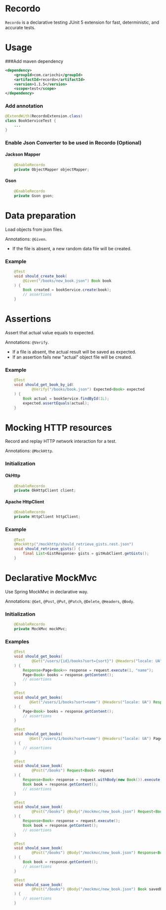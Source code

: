 # Recordo
`Recordo` is a declarative testing JUnit 5 extension for fast, deterministic, and accurate tests.

# Usage
###Add maven dependency
```xml
<dependency>
    <groupId>com.cariochi</groupId>
    <artifactId>recordo</artifactId>
    <version>1.1.5</version>
    <scope>test</scope>
</dependency>
```

### Add annotation

```java
@ExtendWith(RecordoExtension.class)
class BookServiceTest {
    ...
}
```

### Enable Json Converter to be used in Recordo (Optional)  

#### Jackson Mapper

```java
    @EnableRecordo
    private ObjectMapper objectMapper;
```

#### Gson

```java
    @EnableRecordo
    private Gson gson;
```

# Data preparation

Load objects from json files. 

Annotations: `@Given`.

- If the file is absent, a new random data file will be created.

### Example

```java
    @Test
    void should_create_book(
        @Given("/books/new_book.json") Book book
    ) {
        Book created = bookService.create(book);
        // assertions
    }
```

# Assertions 

Assert that actual value equals to expected.

Annotations: `@Verify`. 

- If a file is absent, the actual result will be saved as expected.
- If an assertion fails new "actual" object file will be created.

### Example

```java
    @Test
    void should_get_book_by_id(
            @Verify("/books/book.json") Expected<Book> expected
    ) {
        Book actual = bookService.findById(1L);
        expected.assertEquals(actual);
    }
```

# Mocking HTTP resources

Record and replay HTTP network interaction for a test.

Annotations: `@MockHttp`.

### Initialization

#### OkHttp

```java
    @EnableRecordo
    private OkHttpClient client;
```

#### Apache HttpClient

```java
    @EnableRecordo
    private HttpClient httpClient;
```

### Example

```java
    @Test
    @MockHttp("/mockhttp/should_retrieve_gists.rest.json")
    void should_retrieve_gists() {
        final List<GistResponse> gists = gitHubClient.getGists();
    }
```

# Declarative MockMvc

Use Spring MockMvc in declarative way.

Annotations: `@Get`, `@Post`, `@Put`, `@Patch`, `@Delete`, `@Headers`, `@Body`.

### Initialization
```java
    @EnableRecordo
    private MockMvc mockMvc;
```

### Examples

```java
    @Test
    void should_get_books(
            @Get("/users/{id}/books?sort={sort}") @Headers("locale: UA") Request<Page<Book>> request
    ) {
        Response<Page<Book>> response = request.execute(1, "name");
        Page<Book> books = response.getContent();
        // assertions
    }
```

```java
    @Test
    void should_get_books(
           @Get("/users/1/books?sort=name") @Headers("locale: UA") Response<Page<Book>> response
    ) {
        Page<Book> books = response.getContent();
        // assertions
    }
```

```java
    @Test
    void should_get_books(
           @Get("/users/1/books?sort=name") @Headers("locale: UA") Page<Book> books
    ) {
        // assertions
    }
```

```java
    @Test
    void should_save_book(
            @Post("/books") Request<Book> request
    ) {
        Response<Book> response = request.withBody(new Book()).execute();
        Book book = response.getContent();
        // assertions
    }
```

```java
    @Test
    void should_save_book(
            @Post("/books") @Body("/mockmvc/new_book.json") Request<Book> request
    ) {
        Response<Book> response = request.execute();
        Book book = response.getContent();
        // assertions
    }
```

```java
    @Test
    void should_save_book(
            @Post("/books") @Body("/mockmvc/new_book.json") Response<Book> response
    ) {
        Book book = response.getContent();
        // assertions
    }
```

```java
    @Test
    void should_save_book(
            @Post("/books") @Body("/mockmvc/new_book.json") Book savedBook
    ) {
        // assertions
    }
```
